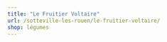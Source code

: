 ```yaml
---
title: "Le Fruitier Voltaire"
url: /sotteville-les-rouen/le-fruitier-voltaire/
shop: légumes
---
```

